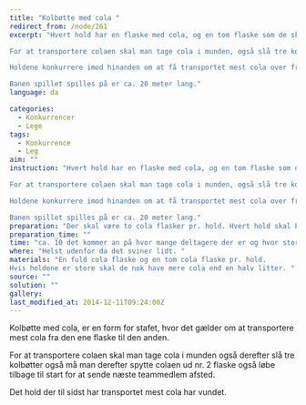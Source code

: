 ```yaml
---
title: "Kolbøtte med cola "
redirect_from: /node/261
excerpt: "Hvert hold har en flaske med cola, og en tom flaske som de skal transportere cola overi.

For at transportere colaen skal man tage cola i munden, også slå tre kolbøtter også må man spytte det cola man har i munden ud i den anden flaske.

Holdene konkurrere imod hinanden om at få transportet mest cola over fra den fulde flaske også over i den tomme uden at alt for meget cola går tabt under kolbøtterne. Det hold som tilsidst har mest cola i nr. 2 flaske har vundet.

Banen spillet spilles på er ca. 20 meter lang."
language: da

categories: 
  - Konkurrencer
  - Lege
tags: 
  - Konkurrence
  - Leg
aim: ""
instruction: "Hvert hold har en flaske med cola, og en tom flaske som de skal transportere cola overi.

For at transportere colaen skal man tage cola i munden, også slå tre kolbøtter også må man spytte det cola man har i munden ud i den anden flaske.

Holdene konkurrere imod hinanden om at få transportet mest cola over fra den fulde flaske også over i den tomme uden at alt for meget cola går tabt under kolbøtterne. Det hold som tilsidst har mest cola i nr. 2 flaske har vundet.

Banen spillet spilles på er ca. 20 meter lang."
preparation: "Der skal være to cola flasker pr. hold. Hvert hold skal bruge en fuld og en tom flaske. "
preparation_time: ""
time: "ca. 10 det kommer an på hvor mange deltagere der er og hvor stor colaen er."
where: "Helst udenfor da det sviner lidt. "
materials: "En fuld cola flaske og en tom cola flaske pr. hold. 
Hvis holdene er store skal de nok have mere cola end en halv litter. "
source: ""
solution: ""
gallery:
last_modified_at: 2014-12-11T09:24:00Z
---
```

Kolbøtte med cola, er en form for stafet, hvor det gælder om at transportere mest cola fra den ene flaske til den anden.

For at transportere colaen skal man tage cola i munden også derefter slå tre kolbøtter også må man derefter spytte colaen ud nr. 2 flaske også løbe tilbage til start for at sende næste teammedlem afsted.

Det hold der til sidst har transportet mest cola har vundet.
